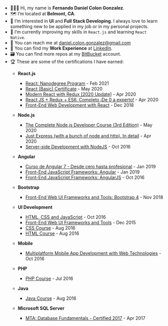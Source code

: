 - 🙋🏽‍♂️ Hi, my name is **Fernando Daniel Colon Gonzalez**.
- 🗺 I’m located at **Belmont, CA**.
- 👀 I’m interested in **UI** and **Full Stack Developing**. I always love to learn something new to be applied in my job or in my personal projects.
- 🌱 I’m currently improving my skills in `React.js` and learning `React Native`.
- 📧 You can reach me at [daniel.colon.gonzalez@gmail.com](mailto://daniel.colon.gonzalez@gmail.com)
- 📝 You can find my **Work Experience** at [LinkedIn](https://www.linkedin.com/in/fernandodanielcolongonzalez).
- 🗃 You can find more repos at my [BitBucket](https://bitbucket.org/pandany79/) account.
- 🏆 These are some of the certifications I have earned:
  - **React.js**
    - [React: Nanodegree Program](https://graduation.udacity.com/confirm/GTYKX4D6) - Feb 2021
    - [React (Basic) Certificate](https://www.hackerrank.com/certificates/dbca67daa86b) - May 2020
    - [Modern React with Redux [2020 Update]](https://www.udemy.com/certificate/UC-9bed6d9a-46c8-4060-a68a-dc143aed9b53) - Apr 2020
    - [React JS + Redux + ES6. Completo ¡De 0 a experto!](https://www.udemy.com/certificate/UC-139ab677-6c78-44b2-9f82-eda691a2c2b9) - Apr 2020
    - [Front-End Web Development with React](https://www.coursera.org/account/accomplishments/verify/JXUERW9DMAYR) - Dec 2018

  - **Node.js**
    - [The Complete Node.js Developer Course (3rd Edition)](https://www.udemy.com/certificate/UC-9778b340-955d-4726-a1dc-0e49d120497e) - May 2020
    - [Just Express (with a bunch of node and http). In detail](https://www.udemy.com/certificate/UC-66d8704b-0951-4035-bb91-84b5ff6bc7e0) - Apr 2020
    - [Server-side Development with NodeJS](https://www.coursera.org/account/accomplishments/verify/JMJRZTMP2A2Y) - Oct 2016

  - **Angular**
    - [Curso de Angular 7 - Desde cero hasta profesional](https://udemy-certificate.s3.amazonaws.com/pdf/UC-LS4CB4WM.pdf) - Jan 2019
    - [Front-End JavaScript Frameworks: Angular](https://www.coursera.org/account/accomplishments/verify/3J3PRVLQBR8Y) - Jan 2019
    - [Front-End JavaScript Frameworks: AngularJS](https://www.coursera.org/account/accomplishments/verify/KW22EJLJ9FHC) - Oct 2016
    
  - **Bootstrap**
    - [Front-End Web UI Frameworks and Tools: Bootstrap 4](https://www.coursera.org/account/accomplishments/verify/8ZQKZH43RMPK) - Nov 2018
  
  - **UI Development**
    - [HTML, CSS and JavaScript](https://www.coursera.org/account/accomplishments/verify/6NRK6FLLYP7T) - Oct 2016
    - [Front-End Web UI Frameworks and Tools](https://www.coursera.org/account/accomplishments/certificate/QTQQRCYTKDGK) - Dec 2015
    - [CSS Course](https://www.sololearn.com/Certificate/1023-1574535/jpg/) - Aug 2016
    - [HTML Course](https://www.sololearn.com/Certificate/1014-1574535/jpg/) - Aug 2016
  
  - **Mobile**
    - [Multiplatform Mobile App Development with Web Technologies](https://www.coursera.org/account/accomplishments/verify/EFMSZT4E77BT) - Oct 2016
  
  - **PHP**
    - [PHP Course](https://www.sololearn.com/Certificate/1059-1574535/jpg/) - Jul 2016
  
  - **Java**
    - [Java Course](https://www.sololearn.com/Certificate/1068-1574535/jpg/) - Aug 2016
  
  - **Microsoft SQL Server**
    - [MTA: Database Fundamentals - Certified 2017](https://www.youracclaim.com/badges/520c8abb-b854-400f-9b4b-05681473198b) - Apr 2017
  
  
    
